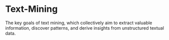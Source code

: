 # Text-Mining
The key goals of text mining, which collectively aim to extract valuable information, discover patterns, and derive insights from unstructured textual data.
